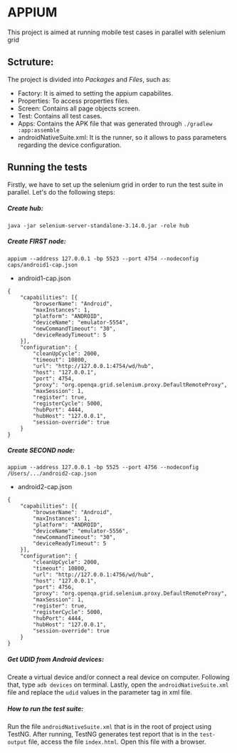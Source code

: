 # APPIUM 

This project is aimed at running mobile test cases in parallel with selenium grid

## Sctruture:
The project is divided into _Packages_ and _Files_, such as:
- Factory: It is aimed to setting the appium capabilites.
- Properties: To access properties files.
- Screen: Contains all page objects screen.
- Test: Contains all test cases.
- Apps: Contains the APK file that was generated through `./gradlew :app:assemble`
- androidNativeSuite.xml: It is the runner, so it allows to pass parameters regarding the device configuration.

## Running the tests

Firstly, we have to set up the selenium grid in order to run the test suite in parallel. Let's do the following steps:

##### Create hub:
`java -jar selenium-server-standalone-3.14.0.jar -role hub`

##### Create FIRST node:
`appium --address 127.0.0.1 -bp 5523 --port 4754 --nodeconfig caps/android1-cap.json` 

- android1-cap.json

```
{
    "capabilities": [{
        "browserName": "Android",
        "maxInstances": 1,
        "platform": "ANDROID",
        "deviceName": "emulator-5554",
        "newCommandTimeout": "30",
        "deviceReadyTimeout": 5
    }],
    "configuration": {
        "cleanUpCycle": 2000,
        "timeout": 10800,
        "url": "http://127.0.0.1:4754/wd/hub",
        "host": "127.0.0.1",
        "port": 4754,
        "proxy": "org.openqa.grid.selenium.proxy.DefaultRemoteProxy",
        "maxSession": 1,
        "register": true,
        "registerCycle": 5000,
        "hubPort": 4444,
        "hubHost": "127.0.0.1",
        "session-override": true
    }
}
```

##### Create SECOND node:

`appium --address 127.0.0.1 -bp 5525 --port 4756 --nodeconfig /Users/.../android2-cap.json` 

- android2-cap.json

```
{
    "capabilities": [{
        "browserName": "Android",
        "maxInstances": 1,
        "platform": "ANDROID",
        "deviceName": "emulator-5556",
        "newCommandTimeout": "30",
        "deviceReadyTimeout": 5
    }],
    "configuration": {
        "cleanUpCycle": 2000,
        "timeout": 10800,
        "url": "http://127.0.0.1:4756/wd/hub",
        "host": "127.0.0.1",
        "port": 4756,
        "proxy": "org.openqa.grid.selenium.proxy.DefaultRemoteProxy",
        "maxSession": 1,
        "register": true,
        "registerCycle": 5000,
        "hubPort": 4444,
        "hubHost": "127.0.0.1",
        "session-override": true
    }
}
```

##### Get UDID from Android devices:
Create a virtual device and/or connect a real device on computer. Following that, type `adb devices` on terminal.
Lastly, open the `androidNativeSuite.xml` file and replace the `udid` values in the parameter tag in xml file. 

##### How to run the test suite:
Run the file `androidNativeSuite.xml` that is in the root of project using TestNG.
After running, TestNG generates test report that is in the `test-output` file, access the file `index.html`. Open this file with a browser.
